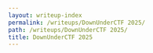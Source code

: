 ```yaml
---
layout: writeup-index
permalink: /writeups/DownUnderCTF 2025/
path: /writeups/DownUnderCTF 2025/
title: DownUnderCTF 2025
---
```


